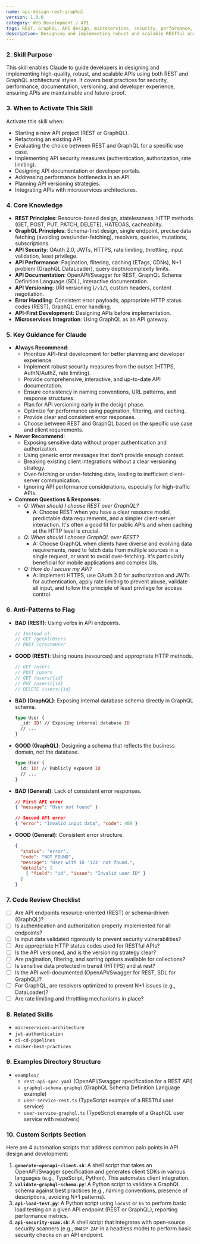 ```yaml
---
name: api-design-rest-graphql
version: 1.0.0
category: Web Development / API
tags: REST, GraphQL, API design, microservices, security, performance, documentation, versioning
description: Designing and implementing robust and scalable RESTful and GraphQL APIs.
---
```


### 2. Skill Purpose

This skill enables Claude to guide developers in designing and implementing high-quality, robust, and scalable APIs using both REST and GraphQL architectural styles. It covers best practices for security, performance, documentation, versioning, and developer experience, ensuring APIs are maintainable and future-proof.

### 3. When to Activate This Skill

Activate this skill when:
*   Starting a new API project (REST or GraphQL).
*   Refactoring an existing API.
*   Evaluating the choice between REST and GraphQL for a specific use case.
*   Implementing API security measures (authentication, authorization, rate limiting).
*   Designing API documentation or developer portals.
*   Addressing performance bottlenecks in an API.
*   Planning API versioning strategies.
*   Integrating APIs with microservices architectures.

### 4. Core Knowledge

*   **REST Principles**: Resource-based design, statelessness, HTTP methods (GET, POST, PUT, PATCH, DELETE), HATEOAS, cacheability.
*   **GraphQL Principles**: Schema-first design, single endpoint, precise data fetching (avoiding over/under-fetching), resolvers, queries, mutations, subscriptions.
*   **API Security**: OAuth 2.0, JWTs, HTTPS, rate limiting, throttling, input validation, least privilege.
*   **API Performance**: Pagination, filtering, caching (ETags, CDNs), N+1 problem (GraphQL DataLoader), query depth/complexity limits.
*   **API Documentation**: OpenAPI/Swagger for REST, GraphQL Schema Definition Language (SDL), interactive documentation.
*   **API Versioning**: URI versioning (`/v1/`), custom headers, content negotiation.
*   **Error Handling**: Consistent error payloads, appropriate HTTP status codes (REST), GraphQL error handling.
*   **API-First Development**: Designing APIs before implementation.
*   **Microservices Integration**: Using GraphQL as an API gateway.

### 5. Key Guidance for Claude

*   **Always Recommend**:
    *   Prioritize API-first development for better planning and developer experience.
    *   Implement robust security measures from the outset (HTTPS, AuthN/AuthZ, rate limiting).
    *   Provide comprehensive, interactive, and up-to-date API documentation.
    *   Ensure consistency in naming conventions, URL patterns, and response structures.
    *   Plan for API versioning early in the design phase.
    *   Optimize for performance using pagination, filtering, and caching.
    *   Provide clear and consistent error responses.
    *   Choose between REST and GraphQL based on the specific use case and client requirements.
*   **Never Recommend**:
    *   Exposing sensitive data without proper authentication and authorization.
    *   Using generic error messages that don't provide enough context.
    *   Breaking existing client integrations without a clear versioning strategy.
    *   Over-fetching or under-fetching data, leading to inefficient client-server communication.
    *   Ignoring API performance considerations, especially for high-traffic APIs.
*   **Common Questions & Responses**:
    *   *Q: When should I choose REST over GraphQL?*
        *   A: Choose REST when you have a clear resource model, predictable data requirements, and a simpler client-server interaction. It's often a good fit for public APIs and when caching at the HTTP level is crucial.
    *   *Q: When should I choose GraphQL over REST?*
        *   A: Choose GraphQL when clients have diverse and evolving data requirements, need to fetch data from multiple sources in a single request, or want to avoid over-fetching. It's particularly beneficial for mobile applications and complex UIs.
    *   *Q: How do I secure my API?*
        *   A: Implement HTTPS, use OAuth 2.0 for authorization and JWTs for authentication, apply rate limiting to prevent abuse, validate all input, and follow the principle of least privilege for access control.

### 6. Anti-Patterns to Flag

*   **BAD (REST)**: Using verbs in API endpoints.
    ```typescript
    // Instead of:
    // GET /getAllUsers
    // POST /createUser
    ```
*   **GOOD (REST)**: Using nouns (resources) and appropriate HTTP methods.
    ```typescript
    // GET /users
    // POST /users
    // GET /users/{id}
    // PUT /users/{id}
    // DELETE /users/{id}
    ```
*   **BAD (GraphQL)**: Exposing internal database schema directly in GraphQL schema.
    ```graphql
    type User {
      _id: ID! // Exposing internal database ID
      // ...
    }
    ```
*   **GOOD (GraphQL)**: Designing a schema that reflects the business domain, not the database.
    ```graphql
    type User {
      id: ID! // Publicly exposed ID
      // ...
    }
    ```
*   **BAD (General)**: Lack of consistent error responses.
    ```json
    // First API error
    { "message": "User not found" }

    // Second API error
    { "error": "Invalid input data", "code": 400 }
    ```
*   **GOOD (General)**: Consistent error structure.
    ```json
    {
      "status": "error",
      "code": "NOT_FOUND",
      "message": "User with ID '123' not found.",
      "details": [
        { "field": "id", "issue": "Invalid user ID" }
      ]
    }
    ```

### 7. Code Review Checklist

*   [ ] Are API endpoints resource-oriented (REST) or schema-driven (GraphQL)?
*   [ ] Is authentication and authorization properly implemented for all endpoints?
*   [ ] Is input data validated rigorously to prevent security vulnerabilities?
*   [ ] Are appropriate HTTP status codes used for RESTful APIs?
*   [ ] Is the API versioned, and is the versioning strategy clear?
*   [ ] Are pagination, filtering, and sorting options available for collections?
*   [ ] Is sensitive data protected in transit (HTTPS) and at rest?
*   [ ] Is the API well-documented (OpenAPI/Swagger for REST, SDL for GraphQL)?
*   [ ] For GraphQL, are resolvers optimized to prevent N+1 issues (e.g., DataLoader)?
*   [ ] Are rate limiting and throttling mechanisms in place?

### 8. Related Skills

*   `microservices-architecture`
*   `jwt-authentication`
*   `ci-cd-pipelines`
*   `docker-best-practices`

### 9. Examples Directory Structure

*   `examples/`
    *   `rest-api-spec.yaml` (OpenAPI/Swagger specification for a REST API)
    *   `graphql-schema.graphql` (GraphQL Schema Definition Language example)
    *   `user-service-rest.ts` (TypeScript example of a RESTful user service)
    *   `user-service-graphql.ts` (TypeScript example of a GraphQL user service with resolvers)

### 10. Custom Scripts Section

Here are 4 automation scripts that address common pain points in API design and development:

1.  **`generate-openapi-client.sh`**: A shell script that takes an OpenAPI/Swagger specification and generates client SDKs in various languages (e.g., TypeScript, Python). This automates client integration.
2.  **`validate-graphql-schema.py`**: A Python script to validate a GraphQL schema against best practices (e.g., naming conventions, presence of descriptions, avoiding N+1 patterns).
3.  **`api-load-test.py`**: A Python script using `locust` or `k6` to perform basic load testing on a given API endpoint (REST or GraphQL), reporting performance metrics.
4.  **`api-security-scan.sh`**: A shell script that integrates with open-source security scanners (e.g., `OWASP ZAP` in a headless mode) to perform basic security checks on an API endpoint.
